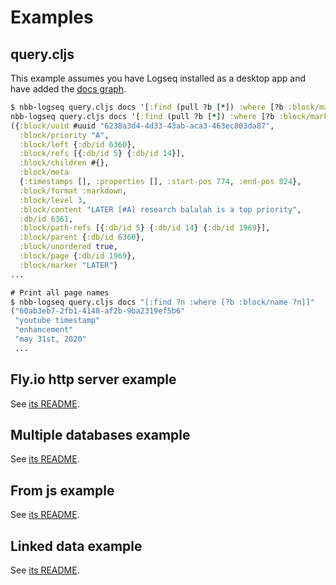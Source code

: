 # Examples

## query.cljs

This example assumes you have Logseq installed as a desktop app and have added
the [docs graph](https://github.com/logseq/docs).

```clojure
$ nbb-logseq query.cljs docs '[:find (pull ?b [*]) :where [?b :block/marker]]'
nbb-logseq query.cljs docs '[:find (pull ?b [*]) :where [?b :block/marker]]'
({:block/uuid #uuid "6238a3d4-4d33-43ab-aca3-463ec803da87",
  :block/priority "A",
  :block/left {:db/id 6360},
  :block/refs [{:db/id 5} {:db/id 14}],
  :block/children #{},
  :block/meta
  {:timestamps [], :properties [], :start-pos 774, :end-pos 824},
  :block/format :markdown,
  :block/level 3,
  :block/content "LATER [#A] research balalah is a top priority",
  :db/id 6361,
  :block/path-refs [{:db/id 5} {:db/id 14} {:db/id 1969}],
  :block/parent {:db/id 6360},
  :block/unordered true,
  :block/page {:db/id 1969},
  :block/marker "LATER"}
...

# Print all page names
$ nbb-logseq query.cljs docs "[:find ?n :where [?b :block/name ?n]]"
("60ab3eb7-2fb1-4148-af2b-9ba2319ef5b6"
 "youtube timestamp"
 "enhancement"
 "may 31st, 2020"
 ...
```

## Fly.io http server example

See [its README](fly-io/README.md).

## Multiple databases example

See [its README](multiple-databases/README.md).

## From js example

See [its README](from-js/README.md).

## Linked data example

See [its README](linked-data/README.md).
